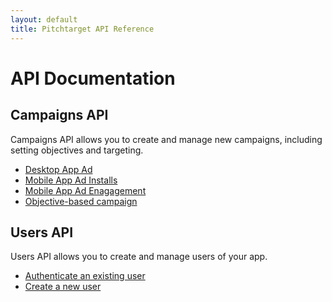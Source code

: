 ```yaml
---
layout: default
title: Pitchtarget API Reference
---
```


# API Documentation

## Campaigns API
Campaigns API allows you to create and manage new campaigns, including setting objectives and targeting.

* [Desktop App Ad](campaigns/desktop_app_ad.html)
* [Mobile App Ad Installs](campaigns/desktop_app_ad_installs.html)
* [Mobile App Ad Enagagement](campaigns/desktop_app_ad_engagment.html)
* [Objective-based campaign](campaigns/objective_campaign.html)

## Users API
Users API allows you to create and manage users of your app.

* [Authenticate an existing user](sign_in/authenticating_an_existing_user.html)
* [Create a new user](sign_up/creating_a_new_user.html)

